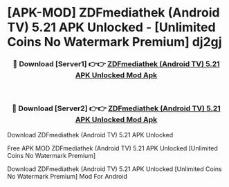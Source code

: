 # [APK-MOD] ZDFmediathek (Android TV) 5.21 APK Unlocked - [Unlimited Coins No Watermark Premium] dj2gj



<div align="center">
<h3>🔴 Download [Server1] 👉👉 <a href="https://momento.my/?title=ZDFmediathek_(Android_TV)_5.21_APK_Unlocked">ZDFmediathek (Android TV) 5.21 APK Unlocked Mod Apk</a></h3><br>

<h3>🔴 Download [Server2] 👉👉 <a href="https://momento.my/?title=ZDFmediathek_(Android_TV)_5.21_APK_Unlocked">ZDFmediathek (Android TV) 5.21 APK Unlocked Mod Apk</a></h3>
</div>



Download ZDFmediathek (Android TV) 5.21 APK Unlocked 

Free APK MOD ZDFmediathek (Android TV) 5.21 APK Unlocked [Unlimited Coins No Watermark Premium]

Download ZDFmediathek (Android TV) 5.21 APK Unlocked [Unlimited Coins No Watermark Premium] Mod For Android
